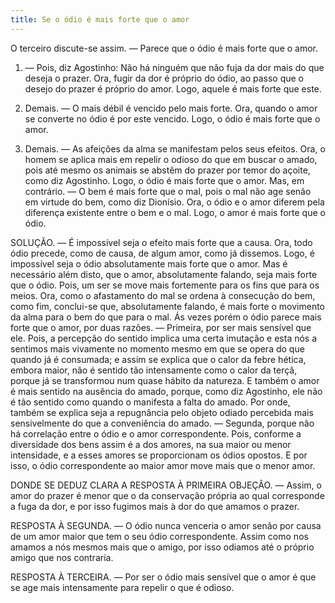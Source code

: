 ```yaml
---
title: Se o ódio é mais forte que o amor
---
```


O terceiro discute-se assim. ― Parece que o ódio é mais forte que o amor. 

1. ― Pois, diz Agostinho: Não há ninguém que não fuja da dor mais do que deseja o prazer. Ora, fugir da dor é próprio do ódio, ao passo que o desejo do prazer é próprio do amor. Logo, aquele é mais forte que este.  

2. Demais. ― O mais débil é vencido pelo mais forte. Ora, quando o amor se converte no ódio é por este vencido. Logo, o ódio é mais forte que o amor.  

3. Demais. ― As afeições da alma se manifestam pelos seus efeitos. Ora, o homem se aplica mais em repelir o odioso do que em buscar o amado, pois até mesmo os animais se abstêm do prazer por temor do açoite, como diz Agostinho. Logo, o ódio é mais forte que o amor.  Mas, em contrário. ― O bem é mais forte que o mal, pois o mal não age senão em virtude do bem, como diz Dionísio. Ora, o ódio e o amor diferem pela diferença existente entre o bem e o mal. Logo, o amor é mais forte que o ódio.  

SOLUÇÃO. ― É impossível seja o efeito mais forte que a causa. Ora, todo ódio precede, como de causa, de algum amor, como já dissemos. Logo, é impossível seja o ódio absolutamente mais forte que o amor.  Mas é necessário além disto, que o amor, absolutamente falando, seja mais forte que o ódio. Pois, um ser se move mais fortemente para os fins que para os meios. Ora, como o afastamento do mal se ordena à consecução do bem, como fim, conclui-se que, absolutamente falando, é mais forte o movimento da alma para o bem do que para o mal.  Ás vezes porém o ódio parece mais forte que o amor, por duas razões. ― Primeira, por ser mais sensível que ele. Pois, a percepção do sentido implica uma certa imutação e esta nós a sentimos mais vivamente no momento mesmo em que se opera do que quando já é consumada; e assim se explica que o calor da febre hética, embora maior, não é sentido tão intensamente como o calor da terçã, porque já se transformou num quase hábito da natureza. E também o amor é mais sentido na ausência do amado, porque, como diz Agostinho, ele não é tão sentido como quando o manifesta a falta do amado. Por onde, também se explica seja a repugnância pelo objeto odiado percebida mais sensivelmente do que a conveniência do amado. ― Segunda, porque não há correlação entre o ódio e o amor correspondente. Pois, conforme a diversidade dos bens assim é a dos amores, na sua maior ou menor intensidade, e a esses amores se proporcionam os ódios opostos. E por isso, o ódio correspondente ao maior amor move mais que o menor amor.  

DONDE SE DEDUZ CLARA A RESPOSTA À PRIMEIRA OBJEÇÃO. ― Assim, o amor do prazer é menor que o da conservação própria ao qual corresponde a fuga da dor, e por isso fugimos mais à dor do que amamos o prazer.  

RESPOSTA À SEGUNDA. ― O ódio nunca venceria o amor senão por causa de um amor maior que tem o seu ódio correspondente. Assim como nos amamos a nós mesmos mais que o amigo, por isso odiamos até o próprio amigo que nos contraria.  

RESPOSTA À TERCEIRA. ― Por ser o ódio mais sensível que o amor é que se age mais intensamente para repelir o que é odioso.